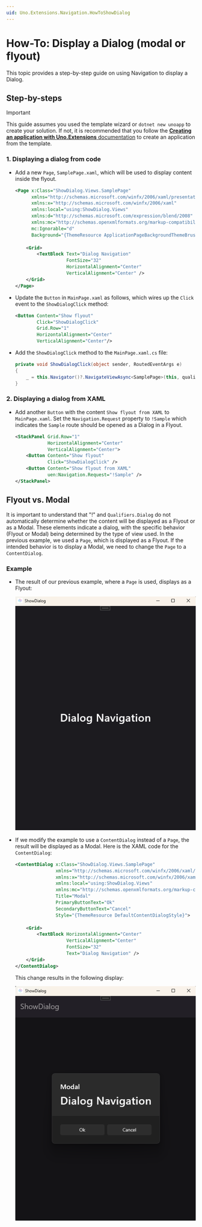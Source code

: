 ```yaml
---
uid: Uno.Extensions.Navigation.HowToShowDialog
---
```

# How-To: Display a Dialog (modal or flyout)

This topic provides a step-by-step guide on using Navigation to display a Dialog.

## Step-by-steps

> [!IMPORTANT]
> This guide assumes you used the template wizard or `dotnet new unoapp` to create your solution. If not, it is recommended that you follow the [**Creating an application with Uno.Extensions** documentation](xref:Uno.Extensions.HowToGettingStarted) to create an application from the template.

### 1. Displaying a dialog from code

- Add a new `Page`, `SamplePage.xaml`, which will be used to display content inside the flyout.

    ```xml
    <Page x:Class="ShowDialog.Views.SamplePage"
          xmlns="http://schemas.microsoft.com/winfx/2006/xaml/presentation"
          xmlns:x="http://schemas.microsoft.com/winfx/2006/xaml"
          xmlns:local="using:ShowDialog.Views"
          xmlns:d="http://schemas.microsoft.com/expression/blend/2008"
          xmlns:mc="http://schemas.openxmlformats.org/markup-compatibility/2006"
          mc:Ignorable="d"
          Background="{ThemeResource ApplicationPageBackgroundThemeBrush}">

        <Grid>
            <TextBlock Text="Dialog Navigation"
                       FontSize="32"
                       HorizontalAlignment="Center"
                       VerticalAlignment="Center" />
        </Grid>
    </Page>
    ```

- Update the `Button` in `MainPage.xaml` as follows, which wires up the `Click` event to the `ShowDialogClick` method:

    ```xml
    <Button Content="Show flyout"
            Click="ShowDialogClick"
            Grid.Row="1"
            HorizontalAlignment="Center"
            VerticalAlignment="Center"/>
    ```

- Add the `ShowDialogClick` method to the `MainPage.xaml.cs` file:

    ```csharp
    private void ShowDialogClick(object sender, RoutedEventArgs e)
    {
        _ = this.Navigator()?.NavigateViewAsync<SamplePage>(this, qualifier: Qualifiers.Dialog);
    }
    ```

### 2. Displaying a dialog from XAML

- Add another `Button` with the content `Show flyout from XAML` to `MainPage.xaml`. Set the `Navigation.Request` property to `!Sample` which indicates the `Sample` route should be opened as a Dialog in a Flyout.

    ```xml
    <StackPanel Grid.Row="1"
                HorizontalAlignment="Center"
                VerticalAlignment="Center">
        <Button Content="Show flyout"
                Click="ShowDialogClick" />
        <Button Content="Show flyout from XAML"
                uen:Navigation.Request="!Sample" />
    </StackPanel>
    ```

## Flyout vs. Modal

It is important to understand that "!" and `Qualifiers.Dialog` do not automatically determine whether the content will be displayed as a Flyout or as a Modal. These elements indicate a dialog, with the specific behavior (Flyout or Modal) being determined by the type of view used. In the previous example, we used a `Page`, which is displayed as a Flyout. If the intended behavior is to display a Modal, we need to change the `Page` to a `ContentDialog`.

### Example

- The result of our previous example, where a `Page` is used, displays as a Flyout:

  ![Page as Flyout](images/ShowDialogFlyout.png)

- If we modify the example to use a `ContentDialog` instead of a `Page`, the result will be displayed as a Modal. Here is the XAML code for the `ContentDialog`:

    ```xml
    <ContentDialog x:Class="ShowDialog.Views.SamplePage"
                   xmlns="http://schemas.microsoft.com/winfx/2006/xaml/presentation"
                   xmlns:x="http://schemas.microsoft.com/winfx/2006/xaml"
                   xmlns:local="using:ShowDialog.Views"
                   xmlns:mc="http://schemas.openxmlformats.org/markup-compatibility/2006"
                   Title="Modal"
                   PrimaryButtonText="Ok"
                   SecondaryButtonText="Cancel"
                   Style="{ThemeResource DefaultContentDialogStyle}">

        <Grid>
            <TextBlock HorizontalAlignment="Center"
                       VerticalAlignment="Center"
                       FontSize="32"
                       Text="Dialog Navigation" />
        </Grid>
    </ContentDialog>
    ```

    This change results in the following display:

    ![ContentDialog as Modal](images/ShowDialogModal.png)
